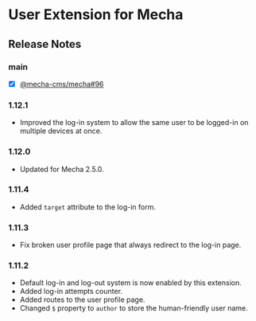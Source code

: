 User Extension for Mecha
========================

Release Notes
-------------

### main

 - [x] [@mecha-cms/mecha#96](https://github.com/mecha-cms/mecha/issues/96)

### 1.12.1

 - Improved the log-in system to allow the same user to be logged-in on multiple devices at once.

### 1.12.0

 - Updated for Mecha 2.5.0.

### 1.11.4

 - Added `target` attribute to the log-in form.

### 1.11.3

 - Fix broken user profile page that always redirect to the log-in page.

### 1.11.2

 - Default log-in and log-out system is now enabled by this extension.
 - Added log-in attempts counter.
 - Added routes to the user profile page.
 - Changed `$` property to `author` to store the human-friendly user name.
